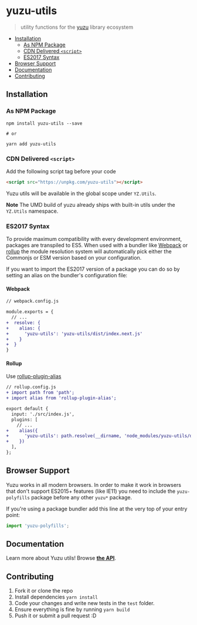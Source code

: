 # yuzu-utils

> utility functions for the [yuzu](https://github.com/dwightjack/yuzu/) library ecosystem

<!-- TOC depthTo:3 -->

- [Installation](#installation)
  - [As NPM Package](#as-npm-package)
  - [CDN Delivered `<script>`](#cdn-delivered-script)
  - [ES2017 Syntax](#es2017-syntax)
- [Browser Support](#browser-support)
- [Documentation](#documentation)
- [Contributing](#contributing)

<!-- /TOC -->

## Installation

### As NPM Package

```
npm install yuzu-utils --save

# or

yarn add yuzu-utils
```

### CDN Delivered `<script>`

Add the following script tag before your code

```html
<script src="https://unpkg.com/yuzu-utils"></script>
```

Yuzu utils will be available in the global scope under `YZ.Utils`.

**Note** The UMD build of yuzu already ships with built-in utils under the `YZ.Utils` namespace.

### ES2017 Syntax

To provide maximum compatibility with every development environment, packages are transpiled to ES5. When used with a bundler like [Webpack](https://webpack.js.org/) or [rollup](https://rollupjs.org) the module resolution system will automatically pick either the Commonjs or ESM version based on your configuration.

If you want to import the ES2017 version of a package you can do so by setting an alias on the bundler's configuration file:

#### Webpack

```diff
// webpack.config.js

module.exports = {
  // ...
+  resolve: {
+    alias: {
+      'yuzu-utils': 'yuzu-utils/dist/index.next.js'
+    }
+  }
}
```

#### Rollup

Use [rollup-plugin-alias](https://github.com/rollup/rollup-plugin-alias)

```diff
// rollup.config.js
+ import path from 'path';
+ import alias from 'rollup-plugin-alias';

export default {
  input: './src/index.js',
  plugins: [
    // ...
+    alias({
+      'yuzu-utils': path.resolve(__dirname, 'node_modules/yuzu-utils/dist/index.next.js')
+    })
  ],
};
```

## Browser Support

Yuzu works in all modern browsers. In order to make it work in browsers that don't support ES2015+ features (like IE11) you need to include the `yuzu-polyfills` package before any other `yuzu*` package.

If you're using a package bundler add this line at the very top of your entry point:

```js
import 'yuzu-polyfills';
```

## Documentation

Learn more about Yuzu utils! Browse **[the API](https://dwightjack.github.io/yuzu/#/packages/yuzu-utils/api/index)**.

## Contributing

1.  Fork it or clone the repo
1.  Install dependencies `yarn install`
1.  Code your changes and write new tests in the `test` folder.
1.  Ensure everything is fine by running `yarn build`
1.  Push it or submit a pull request :D
